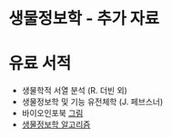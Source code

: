 # 생물정보학 - 추가 자료

# 유료 서적
* 생물학적 서열 분석 (R. 더빈 외)
* 생물정보학 및 기능 유전체학 (J. 페브스너)
* 바이오인포북 [그림](http://bioinfbook.org/php/powerpoints)
* [생물정보학 알고리즘](http://bioinformaticsalgorithms.com/)
